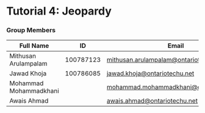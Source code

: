 # Tutorial 4: Jeopardy

### Group Members
| Full Name | ID | Email|
| --- | --- | ---|
Mithusan Arulampalam | 100787123 | mithusan.arulampalam@ontariotechu.net
Jawad Khoja | 100786085 | jawad.khoja@ontariotechu.net
Mohammad Mohammadkhani |  | mohammad.mohammadkhani@ontariotechu.net
Awais Ahmad |  | awais.ahmad@ontariotechu.net
